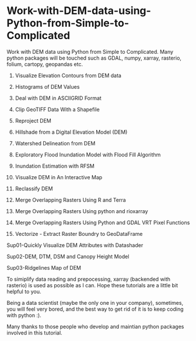 # Work-with-DEM-data-using-Python-from-Simple-to-Complicated
Work with DEM data using Python from Simple to Complicated. Many python packages will be touched such as GDAL, numpy, xarray, rasterio, folium, cartopy, geopandas etc.

1. Visualize Elevation Contours from DEM data

2. Histograms of DEM Values

3. Deal with DEM in ASCIIGRID Format

4. Clip GeoTIFF Data With a Shapefile

5. Reproject DEM

6. Hillshade from a Digital Elevation Model (DEM)

7. Watershed Delineation from DEM

8. Exploratory Flood Inundation Model with Flood Fill Algorithm

9. Inundation Estimation with RFSM

10. Visualize DEM in An Interactive Map

11. Reclassify DEM
12. Merge Overlapping Rasters Using R and Terra
13. Merge Overlapping Rasters Using python and rioxarray
14. Merge Overlapping Rasters Using Python and GDAL VRT Pixel Functions
15. Vectorize - Extract Raster Boundry to GeoDataFrame

Sup01-Quickly Visualize DEM Attributes with Datashader

Sup02-DEM, DTM, DSM and Canopy Height Model

Sup03-Ridgelines Map of DEM

To simiplify data reading and prepocessing, xarray (backended with rasterio) is used as possible as I can.
Hope these tutorials are a little bit helpful to you. 

Being a data scientist (maybe the only one in your company), sometimes, you will feel very bored, 
and the best way to get rid of it is to keep coding with python :).

Many thanks to those people who develop and maintian python packages involved in this tutorial. 
